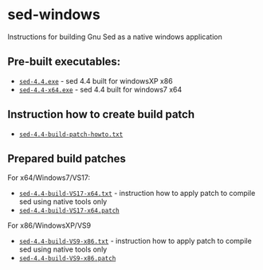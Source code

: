 # sed-windows
Instructions for building Gnu Sed as a native windows application

## Pre-built executables:
- [`sed-4.4.exe`](/sed-4.4.exe)     - sed 4.4 built for windowsXP x86
- [`sed-4.4-x64.exe`](/sed-4.4-x64.exe) - sed 4.4 built for windows7  x64

## Instruction how to create build patch
- [`sed-4.4-build-patch-howto.txt`](/sed-4.4-build-patch-howto.txt)

## Prepared build patches
For x64/Windows7/VS17:
- [`sed-4.4-build-VS17-x64.txt`](/sed-4.4-build-VS17-x64.txt) - instruction how to apply patch to compile sed using native tools only
- [`sed-4.4-build-VS17-x64.patch`](/sed-4.4-build-VS17-x64.patch)

For x86/WindowsXP/VS9
- [`sed-4.4-build-VS9-x86.txt`](/sed-4.4-build-VS9-x86.txt) - instruction how to apply patch to compile sed using native tools only
- [`sed-4.4-build-VS9-x86.patch`](/sed-4.4-build-VS9-x86.patch)
